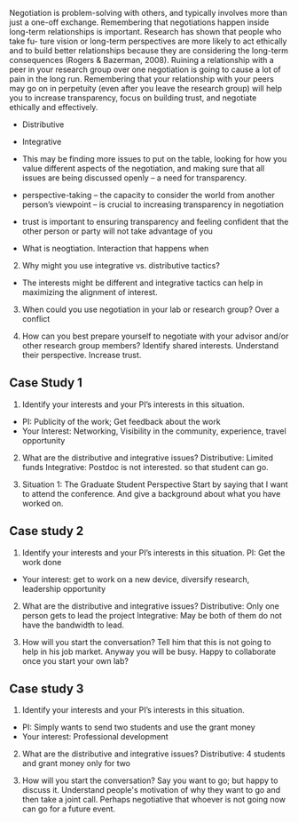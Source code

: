 Negotiation is problem-solving with others, and typically involves more than just a one-off exchange. Remembering that negotiations happen inside long-term relationships is important. Research has shown that people who take fu- ture vision or long-term perspectives are more likely to act ethically and to build better relationships because they are considering the long-term consequences (Rogers & Bazerman, 2008). Ruining a relationship with a peer in your research group over one negotiation is going to cause a lot of pain in the long run. Remembering that your relationship with your peers may go on in perpetuity (even after you leave the research group) will help you to increase transparency, focus on building trust, and negotiate ethically and effectively.


- Distributive
- Integrative 

- This may be finding more issues to put on the table, looking for how you value different aspects of the negotiation, and making sure that all issues are being discussed openly – a need for transparency.
- perspective-taking – the capacity to consider the world from another person’s viewpoint – is crucial to increasing transparency in negotiation
- trust is important to ensuring transparency and feeling confident that the other person or party will not take advantage of you


- What is neogtiation.
Interaction that happens when 

2. Why might you use integrative vs. distributive tactics?
- The interests might be different and integrative tactics can help in maximizing the alignment of interest.


3. When could you use negotiation in your lab or research group?
Over a conflict

4. How can you best prepare yourself to negotiate with your advisor and/or other research group members?
Identify shared interests. Understand their perspective. Increase trust. 


## Case Study 1
1. Identify your interests and your PI’s interests in this situation.
- PI: Publicity of the work; Get feedback about the work
- Your Interest: Networking, Visibility in the community, experience, travel opportunity

2. What are the distributive and integrative issues?
Distributive: Limited funds
Integrative: Postdoc is not interested. so that student can go.

3. Situation 1: The Graduate Student Perspective
Start by saying that I want to attend the conference. And give a background about what you have worked on.

## Case study 2
1. Identify your interests and your PI’s interests in this situation.
PI: Get the work done
- Your interest: get to work on a new device, diversify research, leadership opportunity

2. What are the distributive and integrative issues?
Distributive: Only one person gets to lead the project
Integrative: May be both of them do not have the bandwidth to lead. 

3. How will you start the conversation?
Tell him that this is not going to help in his job market. Anyway you will be busy. Happy to collaborate once you start your own lab?

## Case study 3
1. Identify your interests and your PI’s interests in this situation.
- PI: Simply wants to send two students and use the grant money
- Your interest: Professional development

2. What are the distributive and integrative issues?
Distributive: 4 students and grant money only for two

3. How will you start the conversation?
Say you want to go; but happy to discuss it. Understand people's motivation of why they want to go and then take a joint call. Perhaps negotiative that whoever is not going now can go for a future event.


